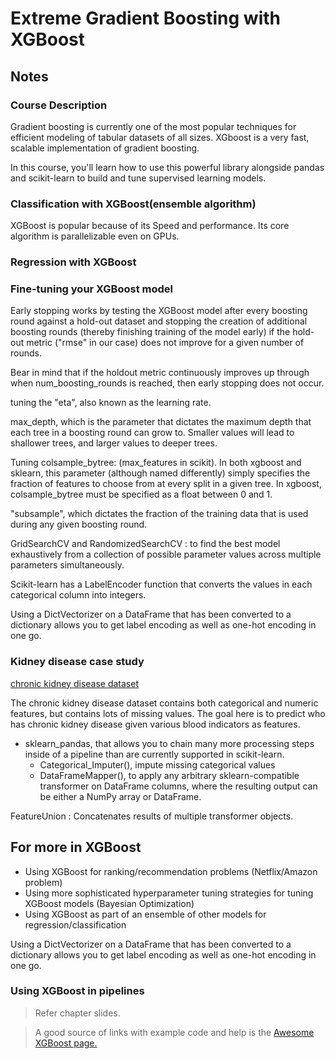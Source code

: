 # Extreme Gradient Boosting with XGBoost

## Notes

### Course Description

Gradient boosting is currently one of the most popular techniques for efficient modeling of tabular datasets of all sizes. XGboost is a very fast, scalable implementation of gradient boosting.

In this course, you'll learn how to use this powerful library alongside pandas and scikit-learn to build and tune supervised learning models.

### Classification with XGBoost(ensemble algorithm)

XGBoost is popular because of its Speed and performance. Its core algorithm is parallelizable even on GPUs.

### Regression with XGBoost


### Fine-tuning your XGBoost model

Early stopping works by testing the XGBoost model after every boosting round against a hold-out dataset and stopping the creation of additional boosting rounds (thereby finishing training of the model early) if the hold-out metric ("rmse" in our case) does not improve for a given number of rounds.

Bear in mind that if the holdout metric continuously improves up through when num_boosting_rounds is reached, then early stopping does not occur.

tuning the "eta", also known as the learning rate.

max_depth, which is the parameter that dictates the maximum depth that each tree in a boosting round can grow to. Smaller values will lead to shallower trees, and larger values to deeper trees.

Tuning colsample_bytree: (max_features in scikit). In both xgboost and sklearn, this parameter (although named differently) simply specifies the fraction of features to choose from at every split in a given tree. In xgboost, colsample_bytree must be specified as a float between 0 and 1.

"subsample", which dictates the fraction of the training data that is used during any given boosting round. 

GridSearchCV and RandomizedSearchCV : to find the best model exhaustively from a collection of possible parameter values across multiple parameters simultaneously.

 Scikit-learn has a LabelEncoder function that converts the values in each categorical column into integers. 

 Using a DictVectorizer on a DataFrame that has been converted to a dictionary allows you to get label encoding as well as one-hot encoding in one go.

### Kidney disease case study

[chronic kidney disease dataset](https://archive.ics.uci.edu/ml/datasets/chronic_kidney_disease)

The chronic kidney disease dataset contains both categorical and numeric features, but contains lots of missing values. The goal here is to predict who has chronic kidney disease given various blood indicators as features.

- sklearn_pandas, that allows you to chain many more processing steps inside of a pipeline than are currently supported in scikit-learn.
  - Categorical_Imputer(), impute missing categorical values
  - DataFrameMapper(), to apply any arbitrary sklearn-compatible transformer on DataFrame columns, where the resulting output can be either a NumPy array or DataFrame.

 FeatureUnion : Concatenates results of multiple transformer objects.

## For more in XGBoost

- Using XGBoost for ranking/recommendation problems (Netflix/Amazon problem)
- Using more sophisticated hyperparameter tuning strategies for tuning XGBoost models (Bayesian Optimization)
- Using XGBoost as part of an ensemble of other models for regression/classification

 Using a DictVectorizer on a DataFrame that has been converted to a dictionary allows you to get label encoding as well as one-hot encoding in one go.

 ### Using XGBoost in pipelines

 > Refer chapter slides.

 > A good source of links with example code and help is the [Awesome XGBoost page.](https://github.com/dmlc/xgboost/tree/master/demo)